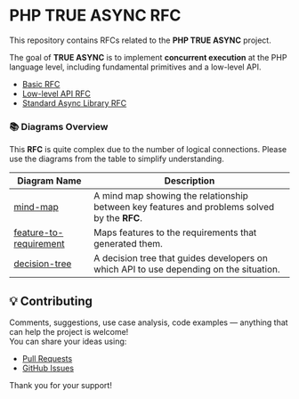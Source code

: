 # PHP TRUE ASYNC RFC

This repository contains RFCs related to the **PHP TRUE ASYNC** project.

The goal of **TRUE ASYNC** is to implement **concurrent execution** at the PHP language level, including fundamental primitives and a low-level API.

* [Basic RFC](basic.md)
* [Low-level API RFC](low-level-api.md)
* [Standard Async Library RFC](standard-async-library.md)

### 📚 Diagrams Overview

This **RFC** is quite complex due to the number of logical connections.
Please use the diagrams from the table to simplify understanding.

| Diagram Name                                                  | Description                                                                                  |
|---------------------------------------------------------------|----------------------------------------------------------------------------------------------|
| [mind-map](diagrams/mind-map.svg)                             | A mind map showing the relationship between key features and problems solved by the **RFC**. |
| [feature-to-requirement](diagrams/feature-to-requirement.svg) | Maps features to the requirements that generated them.                                       |
| [decision-tree](diagrams/decision-tree.svg)                   | A decision tree that guides developers on which API to use depending on the situation.       |

## 💡 Contributing

Comments, suggestions, use case analysis, code examples — anything that can help the project is welcome!  
You can share your ideas using:

- [Pull Requests](https://github.com/EdmondDantes/php-true-async-rfc/pulls)
- [GitHub Issues](https://github.com/EdmondDantes/php-true-async-rfc/issues)

Thank you for your support!
